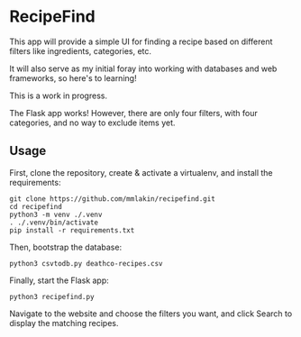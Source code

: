 # RecipeFind

This app will provide a simple UI for finding a recipe based on different filters like ingredients, categories, etc.

It will also serve as my initial foray into working with databases and web frameworks, so here's to learning!


This is a work in progress.

The Flask app works!  However, there are only four filters, with four categories, and no way to exclude items yet.

## Usage

First, clone the repository, create & activate a virtualenv, and install the requirements:

```
git clone https://github.com/mmlakin/recipefind.git
cd recipefind
python3 -m venv ./.venv
. ./.venv/bin/activate
pip install -r requirements.txt
```
Then, bootstrap the database:

`python3 csvtodb.py deathco-recipes.csv`

Finally, start the Flask app:

`python3 recipefind.py`

Navigate to the website and choose the filters you want, and click Search to display the matching recipes.
